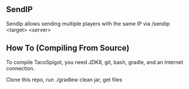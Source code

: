 SendIP
--
SendIp allows sending multiple players with the same IP via /sendip <<tag>target> <<tag>server>

How To (Compiling From Source)
------
To compile TacoSpigot, you need JDK8, git, bash, gradle, and an internet connection.

Clone this repo, run ./gradlew clean jar, get files